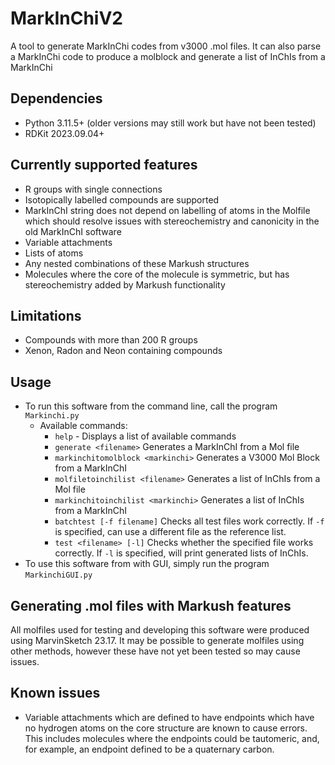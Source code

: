 # MarkInChiV2
A tool to generate MarkInChi codes from v3000 .mol files. It can also parse a MarkInChi code to produce a molblock and generate a list of InChIs from a MarkInChi

## Dependencies
 - Python 3.11.5+ (older versions may still work but have not been tested)
 - RDKit 2023.09.04+

## Currently supported features
- R groups with single connections
- Isotopically labelled compounds are supported
- MarkInChI string does not depend on labelling of atoms in the Molfile which should resolve issues with stereochemistry and canonicity in the old MarkInChI software
- Variable attachments
- Lists of atoms
- Any nested combinations of these Markush structures
- Molecules where the core of the molecule is symmetric, but has stereochemistry added by Markush functionality

## Limitations
- Compounds with more than 200 R groups
- Xenon, Radon and Neon containing compounds

## Usage
- To run this software from the command line, call the program `Markinchi.py`
  - Available commands:
    - `help` - Displays a list of available commands
    - `generate <filename>` Generates a MarkInChI from a Mol file
    - `markinchitomolblock <markinchi>` Generates a V3000 Mol Block from a MarkInChI
    - `molfiletoinchilist <filename>` Generates a list of InChIs from a Mol file
    - `markinchitoinchilist <markinchi>` Generates a list of InChIs from a MarkInChI
    - `batchtest [-f filename]` Checks all test files work correctly. If `-f` is specified, can use a different file as the reference list.
    - `test <filename> [-l]` Checks whether the specified file works correctly. If `-l` is specified, will print generated lists of InChIs.
- To use this software from with GUI, simply run the program `MarkinchiGUI.py`


## Generating .mol files with Markush features
All molfiles used for testing and developing this software were produced using MarvinSketch 23.17. It may be possible to generate molfiles using other methods, however these have not yet been tested so may cause issues.

## Known issues
 - Variable attachments which are defined to have endpoints which have no hydrogen atoms on the core structure are known to cause errors. This includes molecules where the endpoints could be tautomeric, and, for example, an endpoint defined to be a quaternary carbon.


